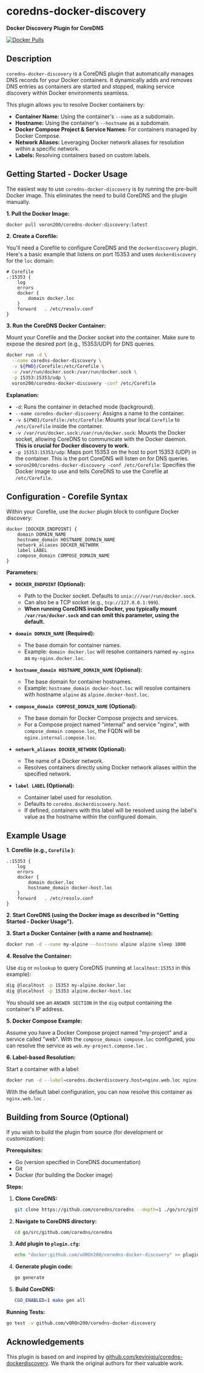 # coredns-docker-discovery

**Docker Discovery Plugin for CoreDNS**

[![Docker Pulls](https://img.shields.io/docker/pulls/voron200/coredns-docker-discovery)](https://hub.docker.com/r/voron200/coredns-docker-discovery)

## Description

`coredns-docker-discovery` is a CoreDNS plugin that automatically manages DNS records for your Docker containers. It dynamically adds and removes DNS entries as containers are started and stopped, making service discovery within Docker environments seamless.

This plugin allows you to resolve Docker containers by:

* **Container Name:**  Using the container's `--name` as a subdomain.
* **Hostname:** Using the container's `--hostname` as a subdomain.
* **Docker Compose Project & Service Names:** For containers managed by Docker Compose.
* **Network Aliases:** Leveraging Docker network aliases for resolution within a specific network.
* **Labels:**  Resolving containers based on custom labels.

## Getting Started - Docker Usage

The easiest way to use `coredns-docker-discovery` is by running the pre-built Docker image. This eliminates the need to build CoreDNS and the plugin manually.

**1. Pull the Docker Image:**

```bash
docker pull voron200/coredns-docker-discovery:latest
```

**2. Create a Corefile:**

You'll need a Corefile to configure CoreDNS and the `dockerdiscovery` plugin.  Here's a basic example that listens on port 15353 and uses `dockerdiscovery` for the `loc` domain:

```
# Corefile
.:15353 {
    log
    errors
    docker {
        domain docker.loc
    }
    forward   . /etc/resolv.conf
}
```

**3. Run the CoreDNS Docker Container:**

Mount your Corefile and the Docker socket into the container.  Make sure to expose the desired port (e.g., 15353/UDP) for DNS queries.

```bash
docker run -d \
  --name coredns-docker-discovery \
  -v ${PWD}/Corefile:/etc/Corefile \
  -v /var/run/docker.sock:/var/run/docker.sock \
  -p 15353:15353/udp \
  voron200/coredns-docker-discovery -conf /etc/Corefile
```

**Explanation:**

* `-d`: Runs the container in detached mode (background).
* `--name coredns-docker-discovery`: Assigns a name to the container.
* `-v ${PWD}/Corefile:/etc/Corefile`: Mounts your local `Corefile` to `/etc/Corefile` inside the container.
* `-v /var/run/docker.sock:/var/run/docker.sock`:  Mounts the Docker socket, allowing CoreDNS to communicate with the Docker daemon. **This is crucial for Docker discovery to work.**
* `-p 15353:15353/udp`:  Maps port 15353 on the host to port 15353 (UDP) in the container.  This is the port CoreDNS will listen on for DNS queries.
* `voron200/coredns-docker-discovery -conf /etc/Corefile`: Specifies the Docker image to use and tells CoreDNS to use the Corefile at `/etc/Corefile`.

## Configuration - Corefile Syntax

Within your Corefile, use the `docker` plugin block to configure Docker discovery:

```
docker [DOCKER_ENDPOINT] {
    domain DOMAIN_NAME
    hostname_domain HOSTNAME_DOMAIN_NAME
    network_aliases DOCKER_NETWORK
    label LABEL
    compose_domain COMPOSE_DOMAIN_NAME
}
```

**Parameters:**

* **`DOCKER_ENDPOINT` (Optional):**
    - Path to the Docker socket. Defaults to `unix:///var/run/docker.sock`.
    - Can also be a TCP socket (e.g., `tcp://127.0.0.1:999`).
    - **When running CoreDNS inside Docker, you typically mount `/var/run/docker.sock` and can omit this parameter, using the default.**

* **`domain DOMAIN_NAME` (Required):**
    - The base domain for container names.
    - Example: `domain docker.loc` will resolve containers named `my-nginx` as `my-nginx.docker.loc`.

* **`hostname_domain HOSTNAME_DOMAIN_NAME` (Optional):**
    - The base domain for container hostnames.
    - Example: `hostname_domain docker-host.loc` will resolve containers with hostname `alpine` as `alpine.docker-host.loc`.

* **`compose_domain COMPOSE_DOMAIN_NAME` (Optional):**
    - The base domain for Docker Compose projects and services.
    - For a Compose project named "internal" and service "nginx", with `compose_domain compose.loc`, the FQDN will be `nginx.internal.compose.loc`.

* **`network_aliases DOCKER_NETWORK` (Optional):**
    - The name of a Docker network.
    - Resolves containers directly using Docker network aliases within the specified network.

* **`label LABEL` (Optional):**
    - Container label used for resolution.
    - Defaults to `coredns.dockerdiscovery.host`.
    - If defined, containers with this label will be resolved using the label's value as the hostname within the configured domain.

## Example Usage

**1. Corefile (e.g., `Corefile` ):**

```
.:15353 {
    log
    errors
    docker {
        domain docker.loc
        hostname_domain docker-host.loc
    }
    forward   . /etc/resolv.conf
}
```

**2. Start CoreDNS (using the Docker image as described in "Getting Started - Docker Usage").**

**3. Start a Docker Container (with a name and hostname):**

```bash
docker run -d --name my-alpine --hostname alpine alpine sleep 1000
```

**4. Resolve the Container:**

Use `dig` or `nslookup` to query CoreDNS (running at `localhost:15353` in this example):

```bash
dig @localhost -p 15353 my-alpine.docker.loc
dig @localhost -p 15353 alpine.docker-host.loc
```

You should see an `ANSWER SECTION` in the `dig` output containing the container's IP address.

**5. Docker Compose Example:**

Assume you have a Docker Compose project named "my-project" and a service called "web". With the `compose_domain compose.loc` configured, you can resolve the service as `web.my-project.compose.loc` .

**6. Label-based Resolution:**

Start a container with a label:

```bash
docker run -d --label=coredns.dockerdiscovery.host=nginx.web.loc nginx
```

With the default label configuration, you can now resolve this container as `nginx.web.loc` .

## Building from Source (Optional)

If you wish to build the plugin from source (for development or customization):

**Prerequisites:**

* Go (version specified in CoreDNS documentation)
* Git
* Docker (for building the Docker image)

**Steps:**

1. **Clone CoreDNS:**
   

```bash
   git clone https://github.com/coredns/coredns --depth=1 ./go/src/github.com/coredns/coredns
   ```

2. **Navigate to CoreDNS directory:**
   

```bash
   cd go/src/github.com/coredns/coredns
   ```

3. **Add plugin to `plugin.cfg`:**
   

```bash
   echo "docker:github.com/vOROn200/coredns-docker-discovery" >> plugin.cfg
   ```

4. **Generate plugin code:**
   

```bash
   go generate
   ```

5. **Build CoreDNS:**
   

```bash
   CGO_ENABLED=1 make gen all
   ```

**Running Tests:**

```bash
go test -v github.com/vOROn200/coredns-docker-discovery
```

## Acknowledgements

This plugin is based on and inspired by [github.com/kevinjqiu/coredns-dockerdiscovery](https://github.com/kevinjqiu/coredns-dockerdiscovery.git). We thank the original authors for their valuable work.

